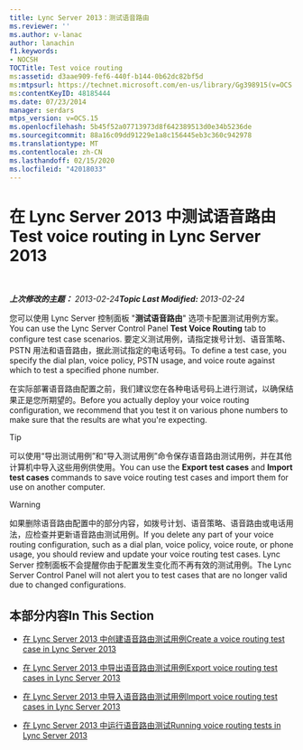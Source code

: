 ```yaml
---
title: Lync Server 2013：测试语音路由
ms.reviewer: ''
ms.author: v-lanac
author: lanachin
f1.keywords:
- NOCSH
TOCTitle: Test voice routing
ms:assetid: d3aae909-fef6-440f-b144-0b62dc82bf5d
ms:mtpsurl: https://technet.microsoft.com/en-us/library/Gg398915(v=OCS.15)
ms:contentKeyID: 48185444
ms.date: 07/23/2014
manager: serdars
mtps_version: v=OCS.15
ms.openlocfilehash: 5b45f52a07713973d8f642389513d0e34b5236de
ms.sourcegitcommit: 88a16c09dd91229e1a8c156445eb3c360c942978
ms.translationtype: MT
ms.contentlocale: zh-CN
ms.lasthandoff: 02/15/2020
ms.locfileid: "42018033"
---
```

<div data-xmlns="http://www.w3.org/1999/xhtml">

<div class="topic" data-xmlns="http://www.w3.org/1999/xhtml" data-msxsl="urn:schemas-microsoft-com:xslt" data-cs="http://msdn.microsoft.com/">

<div data-asp="http://msdn2.microsoft.com/asp">

# <a name="test-voice-routing-in-lync-server-2013"></a><span data-ttu-id="132e5-102">在 Lync Server 2013 中测试语音路由</span><span class="sxs-lookup"><span data-stu-id="132e5-102">Test voice routing in Lync Server 2013</span></span>

</div>

<div id="mainSection">

<div id="mainBody">

<span> </span>

<span data-ttu-id="132e5-103">_**上次修改的主题：** 2013-02-24_</span><span class="sxs-lookup"><span data-stu-id="132e5-103">_**Topic Last Modified:** 2013-02-24_</span></span>

<span data-ttu-id="132e5-104">您可以使用 Lync Server 控制面板 "**测试语音路由**" 选项卡配置测试用例方案。</span><span class="sxs-lookup"><span data-stu-id="132e5-104">You can use the Lync Server Control Panel **Test Voice Routing** tab to configure test case scenarios.</span></span> <span data-ttu-id="132e5-105">要定义测试用例，请指定拨号计划、语音策略、PSTN 用法和语音路由，据此测试指定的电话号码。</span><span class="sxs-lookup"><span data-stu-id="132e5-105">To define a test case, you specify the dial plan, voice policy, PSTN usage, and voice route against which to test a specified phone number.</span></span>

<span data-ttu-id="132e5-106">在实际部署语音路由配置之前，我们建议您在各种电话号码上进行测试，以确保结果正是您所期望的。</span><span class="sxs-lookup"><span data-stu-id="132e5-106">Before you actually deploy your voice routing configuration, we recommend that you test it on various phone numbers to make sure that the results are what you're expecting.</span></span>

<div>


> [!TIP]  
> <span data-ttu-id="132e5-107">可以使用“导出测试用例”<STRONG></STRONG>和“导入测试用例”<STRONG></STRONG>命令保存语音路由测试用例，并在其他计算机中导入这些用例供使用。</span><span class="sxs-lookup"><span data-stu-id="132e5-107">You can use the <STRONG>Export test cases</STRONG> and <STRONG>Import test cases</STRONG> commands to save voice routing test cases and import them for use on another computer.</span></span>



</div>

<div>


> [!WARNING]  
> <span data-ttu-id="132e5-108">如果删除语音路由配置中的部分内容，如拨号计划、语音策略、语音路由或电话用法，应检查并更新语音路由测试用例。</span><span class="sxs-lookup"><span data-stu-id="132e5-108">If you delete any part of your voice routing configuration, such as a dial plan, voice policy, voice route, or phone usage, you should review and update your voice routing test cases.</span></span> <span data-ttu-id="132e5-109">Lync Server 控制面板不会提醒你由于配置发生变化而不再有效的测试用例。</span><span class="sxs-lookup"><span data-stu-id="132e5-109">The Lync Server Control Panel will not alert you to test cases that are no longer valid due to changed configurations.</span></span>



</div>

<div>

## <a name="in-this-section"></a><span data-ttu-id="132e5-110">本部分内容</span><span class="sxs-lookup"><span data-stu-id="132e5-110">In This Section</span></span>

  - [<span data-ttu-id="132e5-111">在 Lync Server 2013 中创建语音路由测试用例</span><span class="sxs-lookup"><span data-stu-id="132e5-111">Create a voice routing test case in Lync Server 2013</span></span>](lync-server-2013-create-a-voice-routing-test-case.md)

  - [<span data-ttu-id="132e5-112">在 Lync Server 2013 中导出语音路由测试用例</span><span class="sxs-lookup"><span data-stu-id="132e5-112">Export voice routing test cases in Lync Server 2013</span></span>](lync-server-2013-export-voice-routing-test-cases.md)

  - [<span data-ttu-id="132e5-113">在 Lync Server 2013 中导入语音路由测试用例</span><span class="sxs-lookup"><span data-stu-id="132e5-113">Import voice routing test cases in Lync Server 2013</span></span>](lync-server-2013-import-voice-routing-test-cases.md)

  - [<span data-ttu-id="132e5-114">在 Lync Server 2013 中运行语音路由测试</span><span class="sxs-lookup"><span data-stu-id="132e5-114">Running voice routing tests in Lync Server 2013</span></span>](lync-server-2013-running-voice-routing-tests.md)

</div>

</div>

<span> </span>

</div>

</div>

</div>

